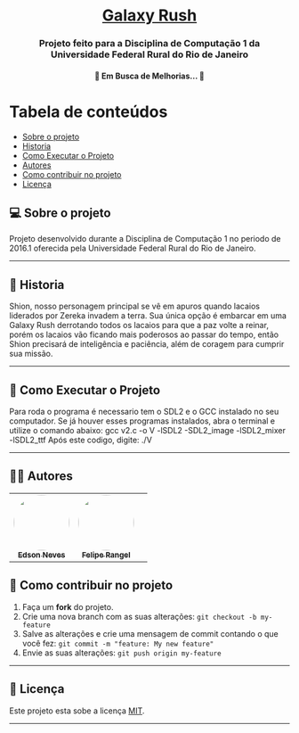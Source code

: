 <h1 align="center">
     <a href="#" > Galaxy Rush </a>
</h1>
<h3 align="center">
    Projeto feito para a Disciplina de Computação 1 da Universidade Federal Rural do Rio de Janeiro
</h3>

<h4 align="center"> 
	🚧  Em Busca de Melhorias...  🚧
</h4>

Tabela de conteúdos
=================
<!--ts-->
   * [Sobre o projeto](#-sobre-o-projeto)
   * [Historia](#-Historia)
   * [Como Executar o Projeto](#-como-Executar-o-Projeto)
   * [Autores](#-autores)
   * [Como contribuir no projeto](#-como-contribuir-no-projeto)
   * [Licença](#user-content--licença)
<!--te-->


## 💻 Sobre o projeto

Projeto desenvolvido durante a Disciplina de Computação 1 no periodo de 2016.1 oferecida pela Universidade Federal Rural do Rio de Janeiro.

---

## 🦸 Historia

Shion, nosso personagem principal se vê em apuros quando lacaios liderados por Zereka invadem a terra. Sua única opção é embarcar em uma Galaxy Rush derrotando todos os lacaios para que a paz volte a reinar, porém os lacaios vão ficando mais poderosos ao passar do tempo, então Shion precisará de inteligência e paciência, além de coragem para cumprir sua missão.

---

## 🚀 Como Executar o Projeto

Para roda o programa é necessario tem o SDL2 e o GCC instalado no seu computador.
Se já houver esses programas instalados, abra o terminal e utilize o comando abaixo:
gcc v2.c -o V -lSDL2 -SDL2_image -lSDL2_mixer -lSDL2_ttf
Após este codigo, digite:
./V

---

## 👨‍💻 Autores

<table>
  <tr>
    <td align="center"><a href="https://github.com/edds018"><img style="border-radius: 50%;" src="https://avatars0.githubusercontent.com/u/20283003?s=400&u=24d9b354295b193681be1bcad171885858e43394&v=4" width="100px;" alt=""/><br /><sub><b>Edson Neves</b></sub></a><br /></td>
    <td align="center"><a href="https://github.com/EoqLp"><img style="border-radius: 50%;" src="https://avatars2.githubusercontent.com/u/23413851?s=400&u=09cb131da4653d6e58a6885a99d1b239e84b8b3e&v=4" width="100px;" alt=""/><br /><sub><b>Felipe Rangel</b></sub></a><br /></td>
    <td align="center"></td>   
  </tr>
</table>

## 💪 Como contribuir no projeto

1. Faça um **fork** do projeto.
2. Crie uma nova branch com as suas alterações: `git checkout -b my-feature`
3. Salve as alterações e crie uma mensagem de commit contando o que você fez: `git commit -m "feature: My new feature"`
4. Envie as suas alterações: `git push origin my-feature`

---

## 📝 Licença

Este projeto esta sobe a licença [MIT](./LICENSE).

---
